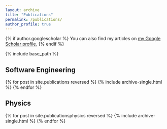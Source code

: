```yaml
---
layout: archive
title: "Publications"
permalink: /publications/
author_profile: true
---
```


{% if author.googlescholar %}
  You can also find my articles on <u><a href="{{author.googlescholar}}">my Google Scholar profile</a>.</u>
{% endif %}

{% include base_path %}

<h2>Software Engineering</h2>

{% for post in site.publications reversed %}
  {% include archive-single.html %}
{% endfor %}

<h2>Physics</h2>

{% for post in site.publicationsphysics reversed %}
  {% include archive-single.html %}
{% endfor %}